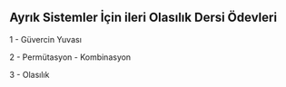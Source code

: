 ## Ayrık Sistemler İçin ileri Olasılık Dersi Ödevleri

1 - Güvercin Yuvası

2 - Permütasyon - Kombinasyon

3 - Olasılık
